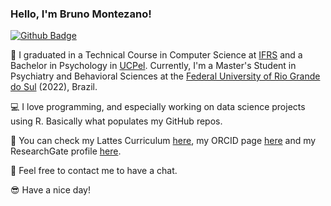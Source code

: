 ### Hello, I'm Bruno Montezano!

[![Github Badge](https://img.shields.io/badge/-Github-000?style=flat-square&logo=Github&logoColor=white&link=https://github.com/brunomontezano)](https://github.com/brunomontezano)

📖 I graduated in a Technical Course in Computer Science at [IFRS](https://ifrs.edu.br/) and a Bachelor in Psychology in [UCPel](https://ucpel.edu.br/). Currently, I'm a Master's Student in Psychiatry and Behavioral Sciences at the [Federal University of Rio Grande do Sul](http://www.ufrgs.br/ufrgs/inicial) (2022), Brazil.

💻 I love programming, and especially working on data science projects using R. Basically what populates my GitHub repos.

📑 You can check my Lattes Curriculum [here](https://lattes.cnpq.br/5680118320056968), my ORCID page [here](https://orcid.org/0000-0002-4627-1776) and my ResearchGate profile [here](https://www.researchgate.net/profile/Bruno-Braga-Montezano).

👀 Feel free to contact me to have a chat.

😎 Have a nice day!


